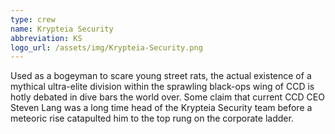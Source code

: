 ```yaml
---
type: crew
name: Krypteia Security
abbreviation: KS
logo_url: /assets/img/Krypteia-Security.png
---
```

Used as a bogeyman to scare young street rats, the actual existence of a mythical ultra-elite division within the sprawling black-ops wing of CCD is hotly debated in dive bars the world over. Some claim that current CCD CEO Steven Lang was a long time head of the Krypteia Security team before a meteoric rise catapulted him to the top rung on the corporate ladder.